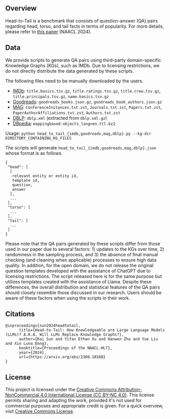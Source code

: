 ## Overview

Head-to-Tail is a benchmark that consists of question-answer (QA) pairs regarding head, torso, and tail facts in terms of popularity. For more details, please refer to [this paper](https://arxiv.org/abs/2308.10168) (NAACL 2024).

## Data

We provide scripts to generate QA pairs using third-party domain-specific Knowledge Graphs (KGs), such as IMDb. Due to licensing restrictions, we do not directly distribute the data generated by these scripts.

The following files need to be manually downloaded by the users.

* [IMDb](https://developer.imdb.com/non-commercial-datasets/): `title.basics.tsv.gz`, `title.ratings.tsv.gz`, `title.crew.tsv.gz`, `title.principals.tsv.gz`, `name.basics.tsv.gz`
* [Goodreads](https://mengtingwan.github.io/data/goodreads.html#datasets): `goodreads_books.json.gz`, `goodreads_book_authors.json.gz`
* [MAG](https://zenodo.org/record/6511057): `ConferenceInstances.txt.zst`, `Journals.txt.zst`, `Papers.txt.zst`, `PaperAuthorAffiliations.txt.zst`, `Authors.txt.zst`
* [DBLP](https://dblp.uni-trier.de/xml/): `dblp.xml` (extracted from `dblp.xml.gz`)
* [DBpedia](https://databus.dbpedia.org/dbpedia/mappings/mappingbased-objects): `mappingbased-objects_lang=en.ttl.bz2`

Usage: `python head_to_tail_{imdb,goodreads,mag,dblp}.py --kg-dir DIRECTORY_CONTAINING_KG_FILES`

The scripts will generate `head_to_tail_{imdb,goodreads,mag,dblp}.json` whose format is as follows.

```
{
 "head": [
  [
   relevant entity or entity id,
   template id,
   question,
   answer
  ],
  ...
 ],
 "torso": [
  ...
 ],
 "tail": [
  ...
 ]
}
```

Please note that the QA pairs generated by these scripts differ from those used in our paper due to several factors: 1) updates to the KGs over time, 2) randomness in the sampling process, and 3) the absence of final manual checking (and cleaning when applicable) processes to ensure high data quality. In addition, for the open domain, we do not release the original question templates developed with the assistance of ChatGPT due to licensing restrictions. The script released here is for the same purpose but utilizes templates created with the assistance of Llama. Despite these differences, the overall distribution and statistical features of the QA pairs should closely resemble those discussed in our research. Users should be aware of these factors when using the scripts in their work.


## Citations

```
@inproceedings{sun2024headtotail,
      title={Head-to-Tail: How Knowledgeable are Large Language Models (LLMs)? A.K.A. Will LLMs Replace Knowledge Graphs?},
      author={Kai Sun and Yifan Ethan Xu and Hanwen Zha and Yue Liu and Xin Luna Dong},
      booktitle={Proceedings of the NAACL-HLT},
      year={2024},
      url={https://arxiv.org/abs/2308.10168}
}
```

## License

This project is licensed under the [Creative Commons Attribution-NonCommercial 4.0 International License (CC BY-NC 4.0)](LICENSE). This license permits sharing and adapting the work, provided it's not used for commercial purposes and appropriate credit is given. For a quick overview, visit [Creative Commons License](https://creativecommons.org/licenses/by-nc/4.0/).

